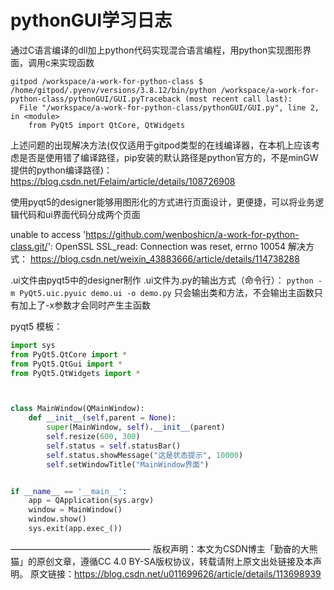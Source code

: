 # pythonGUI学习日志
通过C语言编译的dll加上python代码实现混合语言编程，用python实现图形界面，调用c来实现函数

```
gitpod /workspace/a-work-for-python-class $ /home/gitpod/.pyenv/versions/3.8.12/bin/python /workspace/a-work-for-python-class/pythonGUI/GUI.pyTraceback (most recent call last):
  File "/workspace/a-work-for-python-class/pythonGUI/GUI.py", line 2, in <module>
    from PyQt5 import QtCore, QtWidgets
```
上述问题的出现解决方法(仅仅适用于gitpod类型的在线编译器，在本机上应该考虑是否是使用错了编译路径，pip安装的默认路径是python官方的，不是minGW提供的python编译路径)：
https://blog.csdn.net/Felaim/article/details/108726908

使用pyqt5的designer能够用图形化的方式进行页面设计，更便捷，可以将业务逻辑代码和ui界面代码分成两个页面

 unable to access 'https://github.com/wenboshicn/a-work-for-python-class.git/': OpenSSL SSL_read: Connection was reset, errno 10054
 解决方式：
 https://blog.csdn.net/weixin_43883666/article/details/114738288



.ui文件由pyqt5中的designer制作
.ui文件为.py的输出方式（命令行）：
`python -m PyQt5.uic.pyuic demo.ui -o demo.py`
只会输出类和方法，不会输出主函数只有加上了-x参数才会同时产生主函数

pyqt5 模板：
```python
import sys
from PyQt5.QtCore import *
from PyQt5.QtGui import *
from PyQt5.QtWidgets import *



class MainWindow(QMainWindow):
    def __init__(self,parent = None):
        super(MainWindow, self).__init__(parent)
        self.resize(600, 300)
        self.status = self.statusBar()
        self.status.showMessage("这是状态提示", 10000)
        self.setWindowTitle("MainWindow界面")


if __name__ == '__main__':
    app = QApplication(sys.argv)
    window = MainWindow()
    window.show()
    sys.exit(app.exec_())
```

————————————————
版权声明：本文为CSDN博主「勤奋的大熊猫」的原创文章，遵循CC 4.0 BY-SA版权协议，转载请附上原文出处链接及本声明。
原文链接：https://blog.csdn.net/u011699626/article/details/113698939
 
 
